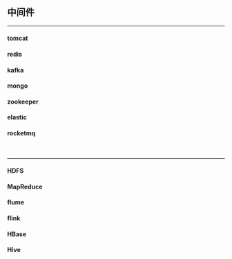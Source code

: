 ## 中间件

***

#### tomcat

#### redis

#### kafka

#### mongo

#### zookeeper

#### elastic

#### rocketmq

<br>

***

#### HDFS

#### MapReduce

#### flume

#### flink

#### HBase

#### Hive

